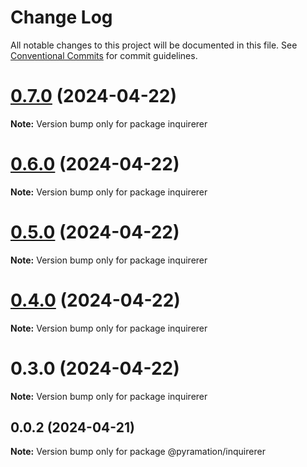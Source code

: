 # Change Log

All notable changes to this project will be documented in this file.
See [Conventional Commits](https://conventionalcommits.org) for commit guidelines.

# [0.7.0](https://github.com/pyramation/inquirerer/compare/inquirerer@0.6.0...inquirerer@0.7.0) (2024-04-22)

**Note:** Version bump only for package inquirerer





# [0.6.0](https://github.com/pyramation/inquirerer/compare/inquirerer@0.5.0...inquirerer@0.6.0) (2024-04-22)

**Note:** Version bump only for package inquirerer





# [0.5.0](https://github.com/pyramation/inquirerer/compare/inquirerer@0.4.0...inquirerer@0.5.0) (2024-04-22)

**Note:** Version bump only for package inquirerer





# [0.4.0](https://github.com/pyramation/inquirerer/compare/inquirerer@0.3.0...inquirerer@0.4.0) (2024-04-22)

**Note:** Version bump only for package inquirerer





# 0.3.0 (2024-04-22)

**Note:** Version bump only for package inquirerer





## 0.0.2 (2024-04-21)

**Note:** Version bump only for package @pyramation/inquirerer
